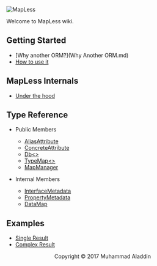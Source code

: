 ![MapLess](https://s10.postimg.org/b9rssvf5l/Map_Less.png "MapLess")

Welcome to MapLess wiki.

## Getting Started

* [Why another ORM?](Why Another ORM.md)
* [How to use it]()

## MapLess Internals
* [Under the hood]()

## Type Reference
* Public Members
  * [AliasAttribute]()
  * [ConcreteAttribute]()
  * [Db<>]()
  * [TypeMap<>]()
  * [MapManager]()

* Internal Members
  * [InterfaceMetadata]()
  * [PropertyMetadata]()
  * [DataMap]()

## Examples
* [Single Result]()
* [Complex Result]()

<footer>
  <center>Copyright © 2017 Muhammad Aladdin</center>
</footer>
